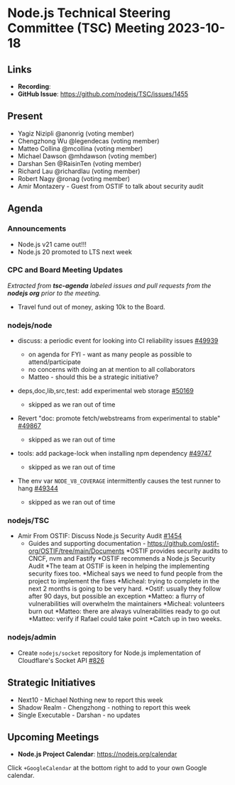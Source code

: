 # Node.js Technical Steering Committee (TSC) Meeting 2023-10-18

## Links

* **Recording**:  
* **GitHub Issue**: <https://github.com/nodejs/TSC/issues/1455>

## Present

* Yagiz Nizipli @anonrig (voting member)
* Chengzhong Wu @legendecas (voting member)
* Matteo Collina @mcollina (voting member)
* Michael Dawson @mhdawson (voting member)
* Darshan Sen @RaisinTen (voting member)
* Richard Lau @richardlau (voting member)
* Robert Nagy @ronag (voting member)
* Amir Montazery - Guest from OSTIF to talk about security audit

## Agenda

### Announcements

* Node.js v21 came out!!!
* Node.js 20 promoted to LTS next week

### CPC and Board Meeting Updates

*Extracted from **tsc-agenda** labeled issues and pull requests from the **nodejs org** prior to the meeting.*

* Travel fund out of money, asking 10k to the Board.

### nodejs/node

* discuss: a periodic event for looking into CI reliability issues [#49939](https://github.com/nodejs/node/issues/49939)
  * on agenda for FYI - want as many people as possible to attend/participate
  * no concerns with doing an at mention to all collaborators
  * Matteo - should this be a strategic initiative?

* deps,doc,lib,src,test: add experimental web storage [#50169](https://github.com/nodejs/node/pull/50169)
  * skipped as we ran out of time

* Revert "doc: promote fetch/webstreams from experimental to stable" [#49867](https://github.com/nodejs/node/pull/49867)
  * skipped as we ran out of time

* tools: add package-lock when installing npm dependency [#49747](https://github.com/nodejs/node/pull/49747)
  * skipped as we ran out of time

* The env var `NODE_V8_COVERAGE` intermittently causes the test runner to hang [#49344](https://github.com/nodejs/node/issues/49344)
  * skipped as we ran out of time

### nodejs/TSC

* Amir From OSTIF: Discuss Node.js Security Audit [#1454](https://github.com/nodejs/TSC/issues/1454)
  * Guides and supporting documentation - <https://github.com/ostif-org/OSTIF/tree/main/Documents>
  *OSTIF provides security audits to CNCF, nvm and Fastify
  *OSTIF recommends a Node.js Security Audit
  *The team at OSTIF is keen in helping the implementing security fixes too.
  *Micheal says we need to fund people from the project to implement the fixes
  *Micheal: trying to complete in the next 2 months is going to be very hard.
  *Ostif: usually they follow after 90 days, but possible an exception
  *Matteo: a flurry of vulnerabilities will overwhelm the maintainers
  *Micheal: volunteers burn out
  *Matteo: there are always vulnerabilities ready to go out
  *Matteo: verify if Rafael could take point
  *Catch up in two weeks.

### nodejs/admin

* Create `nodejs/socket` repository for Node.js implementation of Cloudflare's Socket API [#826](https://github.com/nodejs/admin/issues/826)

## Strategic Initiatives

* Next10 - Michael Nothing new to report this week
* Shadow Realm - Chengzhong - nothing to report this week
* Single Executable - Darshan - no updates

## Upcoming Meetings

* **Node.js Project Calendar**: <https://nodejs.org/calendar>

Click `+GoogleCalendar` at the bottom right to add to your own Google calendar.
